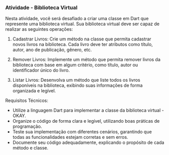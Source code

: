 ### Atividade - Biblioteca Virtual

Nesta atividade, você será desafiado a criar uma classe em Dart que represente uma biblioteca virtual. Sua biblioteca virtual deve ser capaz de realizar as seguintes operações:

1. Cadastrar Livros: Crie um método na classe que permita cadastrar novos livros na biblioteca. Cada livro deve ter atributos como título, autor, ano de publicação, gênero, etc.

2. Remover Livros: Implemente um método que permita remover livros da biblioteca com base em algum critério, como título, autor ou identificador único do livro.

3. Listar Livros: Desenvolva um método que liste todos os livros disponíveis na biblioteca, exibindo suas informações de forma organizada e legível.

Requisitos Técnicos:

- Utilize a linguagem Dart para implementar a classe da biblioteca virtual - OKAY.
- Organize o código de forma clara e legível, utilizando boas práticas de programação.
- Teste sua implementação com diferentes cenários, garantindo que todas as funcionalidades estejam corretas e sem erros.
- Documente seu código adequadamente, explicando o propósito de cada método e classe.